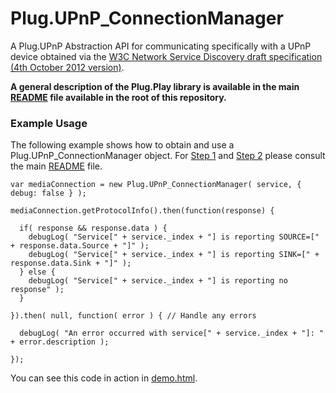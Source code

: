 Plug.UPnP_ConnectionManager
============================

A Plug.UPnP Abstraction API for communicating specifically with a UPnP device obtained via the [W3C Network Service Discovery draft specification (4th October 2012 version)](http://www.w3.org/TR/2012/WD-discovery-api-20121004/).

__A general description of the Plug.Play library is available in the main [README](https://github.com/richtr/plug.play.js/blob/master/README.md) file available in the root of this repository.__

### Example Usage

The following example shows how to obtain and use a Plug.UPnP_ConnectionManager object. For [Step 1](https://github.com/richtr/plug.play.js/blob/master/README.md#step-1-obtaining-networkservice-objects) and [Step 2](https://github.com/richtr/plug.play.js/blob/master/README.md#step-2-creating-a-new-plug.upnp-object) please consult the main [README](https://github.com/richtr/plug.play.js/blob/master/README.md) file.

    var mediaConnection = new Plug.UPnP_ConnectionManager( service, { debug: false } );
    
    mediaConnection.getProtocolInfo().then(function(response) {
        
      if( response && response.data ) {
        debugLog( "Service[" + service._index + "] is reporting SOURCE=[" + response.data.Source + "]" );
        debugLog( "Service[" + service._index + "] is reporting SINK=[" + response.data.Sink + "]" );
      } else {
        debugLog( "Service[" + service._index + "] is reporting no response" );
      }

    }).then( null, function( error ) { // Handle any errors

      debugLog( "An error occurred with service[" + service._index + "]: " + error.description );

    });

You can see this code in action in [demo.html](https://github.com/richtr/plug.play.js/tree/master/lib/ConnectionManager/demo.html).

